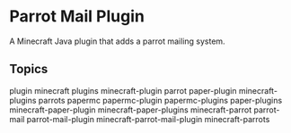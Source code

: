 # Parrot Mail Plugin

A Minecraft Java plugin that adds a parrot mailing system.

## Topics

plugin minecraft plugins minecraft-plugin parrot paper-plugin minecraft-plugins parrots papermc papermc-plugin papermc-plugins paper-plugins minecraft-paper-plugin minecraft-paper-plugins minecraft-parrot parrot-mail parrot-mail-plugin minecraft-parrot-mail-plugin minecraft-parrots
